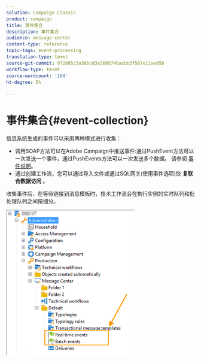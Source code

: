 ```yaml
---
solution: Campaign Classic
product: campaign
title: 事件集合
description: 事件集合
audience: message-center
content-type: reference
topic-tags: event-processing
translation-type: tm+mt
source-git-commit: 972885c3a38bcd3a260574bacbb3f507e11ae05b
workflow-type: tm+mt
source-wordcount: '104'
ht-degree: 5%

---
```



# 事件集合{#event-collection}

信息系统生成的事件可以采用两种模式进行收集：

* 调用SOAP方法可以在Adobe Campaign中推送事件:通过PushEvent方法可以一次发送一个事件，通过PushEvents方法可以一次发送多个数据。 请参阅 [事件说明](../../message-center/using/event-description.md)。
* 通过创建工作流，您可以通过导入文件或通过SQL网关(使用事件选项)恢 **复联合数据访问** 。

收集事件后，在等待链接到消息模板时，技术工作流会在执行实例的实时队列和批处理队列之间按细分。

![](assets/messagecenter_events_queues_001.png)
